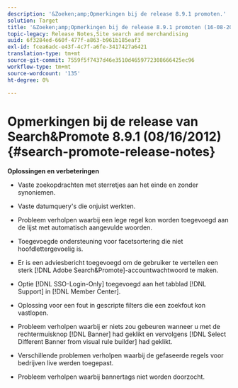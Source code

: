 ```yaml
---
description: '&Zoeken;amp;Opmerkingen bij de release 8.9.1 promoten.'
solution: Target
title: '&Zoeken;amp;Opmerkingen bij de release 8.9.1 promoten (16-08-2012)'
topic-legacy: Release Notes,Site search and merchandising
uuid: 6f3284ed-660f-477f-a863-b961b185eaf3
exl-id: fcea6adc-e43f-4c7f-a6fe-3417427a6421
translation-type: tm+mt
source-git-commit: 7559f5f7437d46e3510d4659772308666425ec96
workflow-type: tm+mt
source-wordcount: '135'
ht-degree: 0%

---
```


# Opmerkingen bij de release van Search&amp;Promote 8.9.1 (08/16/2012){#search-promote-release-notes}

**Oplossingen en verbeteringen**

* Vaste zoekopdrachten met sterretjes aan het einde en zonder synoniemen.
* Vaste datumquery&#39;s die onjuist werkten.
* Probleem verholpen waarbij een lege regel kon worden toegevoegd aan de lijst met automatisch aangevulde woorden.
* Toegevoegde ondersteuning voor facetsortering die niet hoofdlettergevoelig is.
* Er is een adviesbericht toegevoegd om de gebruiker te vertellen een sterk [!DNL Adobe Search&Promote]-accountwachtwoord te maken.
* Optie [!DNL SSO-Login-Only] toegevoegd aan het tabblad [!DNL Support] in [!DNL Member Center].

* Oplossing voor een fout in gescripte filters die een zoekfout kon vastlopen.
* Probleem verholpen waarbij er niets zou gebeuren wanneer u met de rechtermuisknop [!DNL Banner] had geklikt en vervolgens [!DNL Select Different Banner from visual rule builder] had geklikt.

* Verschillende problemen verholpen waarbij de gefaseerde regels voor bedrijven live werden toegepast.
* Probleem verholpen waarbij bannertags niet worden doorzocht.
